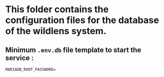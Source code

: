 # This folder contains the configuration files for the database of the wildlens system.

## Minimum `.env.db` file template to start the service :

```env
MARIADB_ROOT_PASSWORD=
```